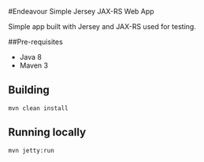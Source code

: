 #Endeavour Simple Jersey JAX-RS Web App

Simple app built with Jersey and JAX-RS used for testing.

##Pre-requisites

* Java 8
* Maven 3

## Building

    mvn clean install
    
## Running locally

    mvn jetty:run
